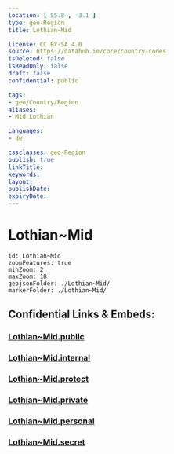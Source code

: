 ```yaml
---
location: [ 55.8 , -3.1 ] 
type: geo-Region
title: Lothian~Mid

license: CC BY-SA 4.0
source: https://datahub.io/core/country-codes
isDeleted: false
isReadOnly: false
draft: false
confidential: public

tags:
- geo/Country/Region
aliases:
- Mid Lothian

Languages:
- de

cssclasses: geo-Region
publish: true
linkTitle: 
keywords: 
layout: 
publishDate: 
expiryDate: 
---
```


# Lothian~Mid

```leaflet
id: Lothian~Mid
zoomFeatures: true 
minZoom: 2 
maxZoom: 18
geojsonFolder: ./Lothian~Mid/
markerFolder: ./Lothian~Mid/
```


## Confidential Links & Embeds: 

### [Lothian~Mid.public](/_public/\Earth\Continent\Europe\Europe~North\UK\Scotland\counties~ScotlandLothian~Mid.public.md) 

### [Lothian~Mid.internal](/_internal/\Earth\Continent\Europe\Europe~North\UK\Scotland\counties~ScotlandLothian~Mid.internal.md) 

### [Lothian~Mid.protect](/_protect/\Earth\Continent\Europe\Europe~North\UK\Scotland\counties~ScotlandLothian~Mid.protect.md) 

### [Lothian~Mid.private](/_private/\Earth\Continent\Europe\Europe~North\UK\Scotland\counties~ScotlandLothian~Mid.private.md) 

### [Lothian~Mid.personal](/_personal/\Earth\Continent\Europe\Europe~North\UK\Scotland\counties~ScotlandLothian~Mid.personal.md) 

### [Lothian~Mid.secret](/_secret/\Earth\Continent\Europe\Europe~North\UK\Scotland\counties~ScotlandLothian~Mid.secret.md)

